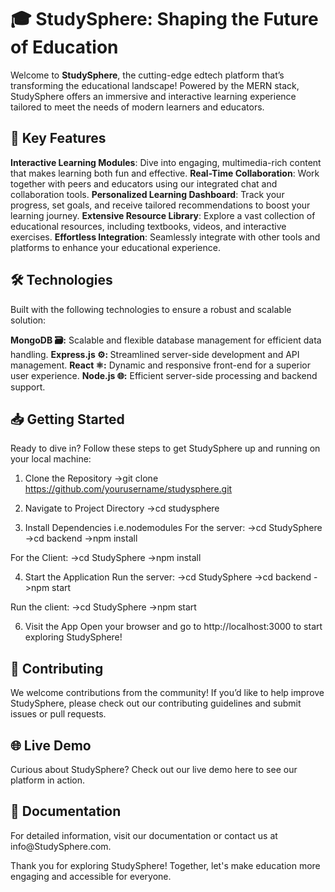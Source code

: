 <h1>🎓 StudySphere: Shaping the Future of Education</h1>
Welcome to <strong>StudySphere</strong>, the cutting-edge edtech platform that’s transforming the educational landscape! Powered by the MERN stack, StudySphere offers an immersive and interactive learning experience tailored to meet the needs of modern learners and educators.

<h2>🚀 Key Features</h2>
<strong>Interactive Learning Modules</strong>: Dive into engaging, multimedia-rich content that makes learning both fun and effective.
<strong>Real-Time Collaboration</strong>: Work together with peers and educators using our integrated chat and collaboration tools.
<strong>Personalized Learning Dashboard</strong>: Track your progress, set goals, and receive tailored recommendations to boost your learning journey.
<strong>Extensive Resource Library</strong>: Explore a vast collection of educational resources, including textbooks, videos, and interactive exercises.
<strong>Effortless Integration</strong>: Seamlessly integrate with other tools and platforms to enhance your educational experience.
<h2>🛠 Technologies</h2>
Built with the following technologies to ensure a robust and scalable solution:

<strong>MongoDB 🗃️:</strong> Scalable and flexible database management for efficient data handling.
<strong>Express.js ⚙️: </strong>Streamlined server-side development and API management.
<strong>React ⚛️:</strong> Dynamic and responsive front-end for a superior user experience.
<strong>Node.js 🌐:</strong> Efficient server-side processing and backend support.
<h2>📥 Getting Started</h2>
Ready to dive in? Follow these steps to get StudySphere up and running on your local machine:

1. Clone the Repository
->git clone https://github.com/yourusername/studysphere.git

2. Navigate to Project Directory
->cd studysphere

3. Install Dependencies i.e.nodemodules
For the server:
->cd StudySphere
->cd backend
->npm install

For the Client:
->cd StudySphere
->npm install

4. Start the Application
Run the server:
->cd StudySphere
->cd backend
->npm start

Run the client:
->cd StudySphere
->npm start


6. Visit the App
Open your browser and go to http://localhost:3000 to start exploring StudySphere!

<h2>🤝 Contributing</h2>
We welcome contributions from the community! If you’d like to help improve StudySphere, please check out our contributing guidelines and submit issues or pull requests.

<h2>🌐 Live Demo</h2>
Curious about StudySphere? Check out our live demo here to see our platform in action.

<h2>📄 Documentation</h2>
For detailed information, visit our documentation or contact us at info@StudySphere.com.

Thank you for exploring StudySphere! Together, let's make education more engaging and accessible for everyone.
